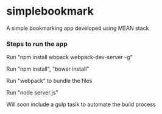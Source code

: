 # simplebookmark
A simple bookmarking app developed using MEAN stack

### Steps to run the app

Run "npm install wbpack webpack-dev-server -g"

Run "npm install", "bower install"

Run "webpack" to bundle the files

Run "node server.js"

Will soon include a gulp taslk to automate the build process 




